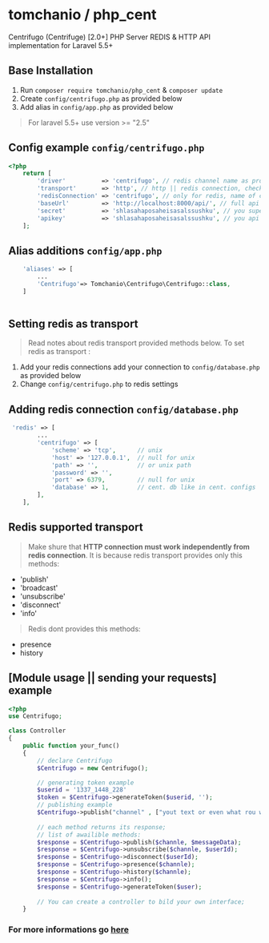 # tomchanio / php_cent
Centrifugo (Centrifuge) [2.0+] PHP Server REDIS & HTTP API implementation for Laravel 5.5+

## Base Installation
1. Run `composer require tomchanio/php_cent` & `composer update`
2. Create `config/centrifugo.php` as provided below
3. Add alias in `config/app.php` as provided below

>For laravel 5.5+ use version >= "2.5"

## Config example `config/centrifugo.php`
```php
<?php
    return [
        'driver'          => 'centrifugo', // redis channel name as provided in cent. conf ($driver.".api")
        'transport'       => 'http', // http || redis connection, check more information below
        'redisConnection' => 'centrifugo', // only for redis, name of connection more information below
        'baseUrl'         => 'http://localhost:8000/api/', // full api url
        'secret'          => 'shlasahaposaheisasalssushku', // you super secret key
        'apikey'          => 'shlasahaposaheisasalssushku', // you api key
    ];

```

## Alias additions `config/app.php`
```php
    'aliases' => [
        ...
        'Centrifugo'=> Tomchanio\Centrifugo\Centrifugo::class,
    ]
    
```

## Setting redis as transport
>Read notes about redis transport provided methods below. To set redis as transport :

1. Add your redis connections add your connection to `config/database.php` as provided below
2. Change `config/centrifugo.php` to redis settings

## Adding redis connection `config/database.php`
```php
 'redis' => [
        ...
        'centrifugo' => [
            'scheme' => 'tcp',      // unix
            'host' => '127.0.0.1',  // null for unix
            'path' => '',           // or unix path
            'password' => '',
            'port' => 6379,         // null for unix
            'database' => 1,        // cent. db like in cent. configs
        ],
    ],
```


## Redis supported transport
>Make shure that **HTTP connection must work independently from redis connection**.
>It is because redis transport provides only this methods:
* 'publish' 
* 'broadcast' 
* 'unsubscribe' 
* 'disconnect'
* 'info'

>Redis dont provides this methods:
* presence
* history

## [Module usage || sending your requests] example
```php
<?php
use Centrifugo;

class Controller
{
    public function your_func()
    {
        // declare Centrifugo
        $Centrifugo = new Centrifugo();

        // generating token example
        $userid = '1337_1448_228'
        $token = $Centrifugo->generateToken($userid, '');
        // publishing example
        $Centrifugo->publish("channel" , ["yout text or even what rou want"]);
        
        // each method returns its response; 
        // list of awailible methods: 
        $response = $Centrifugo->publish($channle, $messageData);
        $response = $Centrifugo->unsubscribe($channle, $userId);
        $response = $Centrifugo->disconnect($userId);
        $response = $Centrifugo->presence($channle);
        $response = $Centrifugo->history($channle);
        $response = $Centrifugo->info();
        $response = $Centrifugo->generateToken($user);
        
        // You can create a controller to bild your own interface;
    }
```
### For more informations go [here](https://centrifugal.github.io/centrifugo/)
